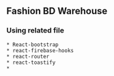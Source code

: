 ## Fashion BD Warehouse

### Using related file
    * React-bootstrap
    * react-firebase-hooks
    * react-router
    * react-toastify
    *
